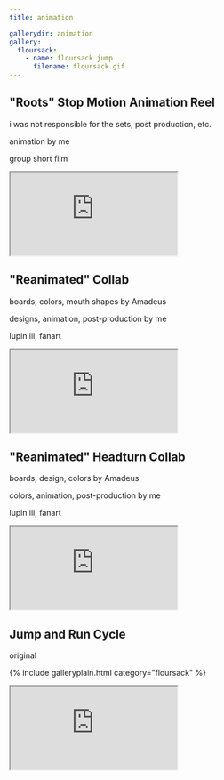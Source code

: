 ```yaml
---
title: animation

gallerydir: animation
gallery:
  floursack:
    - name: floursack jump
      filename: floursack.gif
---
```


## "Roots" Stop Motion Animation Reel

i was not responsible for the sets, post production, etc.

animation by me

group short film

<div class="medwidth">
  <div class="iframecontainer">
    <iframe src="https://www.youtube.com/embed/vWfSoTS3sik" title="roots animation reel" allow="fullscreen"></iframe>
  </div>
</div>

## "Reanimated" Collab

boards, colors, mouth shapes by Amadeus

designs, animation, post-production by me

lupin iii, fanart

<div class="medwidth">
  <div class="iframecontainer">
    <iframe src="https://www.youtube.com/embed/gU3m07OJzFA" title="reanimated collab" allow="fullscreen"></iframe>
  </div>
</div>

## "Reanimated" Headturn Collab

boards, design, colors by Amadeus

colors, animation, post-production by me

lupin iii, fanart

<div class="medwidth">
  <div class="iframecontainer">
    <iframe src="https://www.youtube.com/embed/G-FVwrotvoo" title="headturn collab" allow="fullscreen"></iframe>
  </div>
</div>

## Jump and Run Cycle

original

{% include galleryplain.html category="floursack" %}

<div class="medwidth">
  <div class="iframecontainer">
    <iframe src="https://www.youtube.com/embed/Hs7aKt9IxvA" title="runcycle" allow="fullscreen"></iframe>
  </div>
</div>
